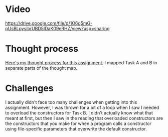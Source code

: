 # Video
https://drive.google.com/file/d/1O6g5mG-pUsBLpysibrUBD5IDaK09eRHZ/view?usp=sharing

# Thought process
[Here's my thought process for this assignment.](https://github.com/KuroFoxCoder/2.1-Salary-Calculator-Classes/blob/main/2-1%20thought%20process.drawio) I mapped Task A and B in separate parts of the thought map.
# Challenges
I actually didn't face too many challenges when getting into this assignment. However, I was thrown for a bit of a loop when I saw I needed to overload the constructors for Task B. I didn't actually know what that meant at first, but then I saw in the reading that overloaded constructors are the constructors that you make for when a program calls a constructor using file-specific parameters that overwrite the default constructor. 
